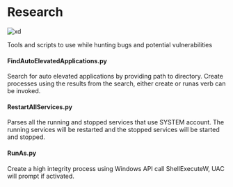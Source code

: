 # Research

![xd](https://img.shields.io/badge/Python-3-blue.svg "Python 3")

Tools and scripts to use while hunting bugs and potential vulnerabilities

#### FindAutoElevatedApplications.py
Search for auto elevated applications by providing path to directory. Create processes using the results from the search, either create or runas verb can be invoked.

#### RestartAllServices.py
Parses all the running and stopped services that use SYSTEM account. The running services will be restarted and the stopped services will be started and stopped.

#### RunAs.py
Create a high integrity process using Windows API call ShellExecuteW, UAC will prompt if activated.
